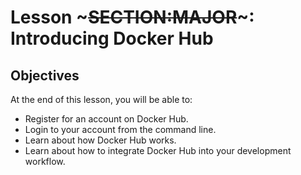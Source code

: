 <!SLIDE>
# Lesson ~~~SECTION:MAJOR~~~: Introducing Docker Hub

## Objectives

At the end of this lesson, you will be able to:

* Register for an account on Docker Hub.
* Login to your account from the command line.
* Learn about how Docker Hub works.
* Learn about how to integrate Docker Hub into your development workflow.
